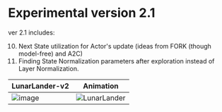# Experimental version 2.1

ver 2.1 includes:

10. Next State utilization for Actor's update (ideas from FORK (though model-free) and A2C)
11. Finding State Normalization parameters after exploration instead of Layer Normalization.

|  LunarLander-v2 | Animation |
| ------------- | ------------- |
| ![image](https://github.com/timurgepard/Simphony/assets/13238473/2c33d0bc-e144-4ec1-9aa5-a9edfc08da67) |![LunarLander](https://github.com/timurgepard/Simphony/assets/13238473/351cae3a-95bf-46a1-be3a-f11506353444)|
